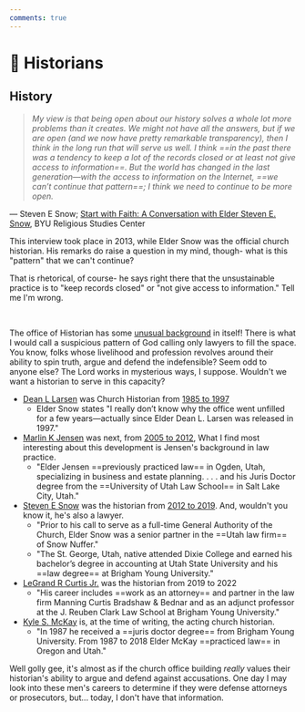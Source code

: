 ```yaml
---
comments: true
---
```

# 📜 Historians
## History
> *My view is that being open about our history solves a whole lot more problems than it creates. We might not have all the answers, but if we are open (and we now have pretty remarkable transparency), then I think in the long run that will serve us well. I think ==in the past there was a tendency to keep a lot of the records closed or at least not give access to information==. But the world has changed in the last generation—with the access to information on the Internet, ==we can’t continue that pattern==; I think we need to continue to be more open.*

— Steven E Snow; [Start with Faith: A Conversation with Elder Steven E. Snow](https://rsc.byu.edu/vol-14-no-3-2013/start-faith-conversation-elder-steven-e-snow), BYU Religious Studies Center

This interview took place in 2013, while Elder Snow was the official church historian. His remarks do raise a question in my mind, though- what is this "pattern" that we can't continue?

That is rhetorical, of course- he says right there that the unsustainable practice is to "keep records closed" or "not give access to information." Tell me I'm wrong.

&nbsp;

The office of Historian has some [unusual background](https://en.wikipedia.org/wiki/Church_Historian_and_Recorder) in itself! There is what I would call a suspicious pattern of God calling only lawyers to fill the space. You know, folks whose livelihood and profession revolves around their ability to spin truth, argue and defend the indefensible? Seem odd to anyone else? The Lord works in mysterious ways, I suppose. Wouldn't we want a historian to serve in this capacity?

- [Dean L Larsen](https://www.churchofjesuschrist.org/study/ensign/1976/11/news-of-the-church/elder-dean-l-larsen-of-the-first-quorum-of-seventy?lang=eng) was Church Historian from [1985 to 1997](https://en.wikipedia.org/wiki/Dean_L._Larsen)
	- Elder Snow states "I really don’t know why the office went unfilled for a few years—actually since Elder Dean L. Larsen was released in 1997."
- [Marlin K Jensen](https://www.churchofjesuschrist.org/church/leader/marlin-k-jensen?lang=eng) was next, from [2005 to 2012](https://en.wikipedia.org/wiki/Marlin_K._Jensen), What I find most interesting about this development is Jensen's background in law practice.
	- "Elder Jensen ==previously practiced law== in Ogden, Utah, specializing in business and estate planning. . . . and his Juris Doctor degree from the ==University of Utah Law School== in Salt Lake City, Utah."
- [Steven E Snow](https://www.churchofjesuschrist.org/church/leader/steven-e-snow?lang=eng) was the historian from [2012 to 2019](https://en.wikipedia.org/wiki/Steven_E._Snow). And, wouldn't you know it, he's also a lawyer.
	- "Prior to his call to serve as a full-time General Authority of the Church, Elder Snow was a senior partner in the ==Utah law firm== of Snow Nuffer."
	- "The St. George, Utah, native attended Dixie College and earned his bachelor’s degree in accounting at Utah State University and his ==law degree== at Brigham Young University."
- [LeGrand R Curtis Jr.](https://www.churchofjesuschrist.org/learn/legrand-r-curtis-jr?lang=eng) was the historian from 2019 to 2022
	- "His career includes ==work as an attorney== and partner in the law firm Manning Curtis Bradshaw & Bednar and as an adjunct professor at the J. Reuben Clark Law School at Brigham Young University."
- [Kyle S. McKay](https://www.churchofjesuschrist.org/learn/kyle-s-mckay?lang=eng) is, at the time of writing, the acting church historian.
	- "In 1987 he received a ==juris doctor degree== from Brigham Young University. From 1987 to 2018 Elder McKay ==practiced law== in Oregon and Utah."

Well golly gee, it's almost as if the church office building *really* values their historian's ability to argue and defend against accusations. One day I may look into these men's careers to determine if they were defense attorneys or prosecutors, but... today, I don't have that information.
